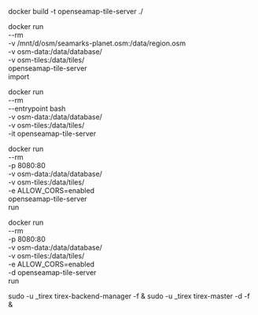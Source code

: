 docker build -t openseamap-tile-server ./

docker run \
    --rm \
    -v /mnt/d/osm/seamarks-planet.osm:/data/region.osm \
    -v osm-data:/data/database/ \
    -v osm-tiles:/data/tiles/ \
    openseamap-tile-server \
    import

docker run \
    --rm \
    --entrypoint bash \
    -v osm-data:/data/database/ \
    -v osm-tiles:/data/tiles/ \
    -it openseamap-tile-server
    
docker run \
    --rm \
    -p 8080:80 \
    -v osm-data:/data/database/ \
    -v osm-tiles:/data/tiles/ \
    -e ALLOW_CORS=enabled \
    openseamap-tile-server \
    run

docker run \
    --rm \
    -p 8080:80 \
    -v osm-data:/data/database/ \
    -v osm-tiles:/data/tiles/ \
    -e ALLOW_CORS=enabled \
    -d openseamap-tile-server \
    run

sudo -u _tirex tirex-backend-manager -f &
sudo -u _tirex tirex-master -d -f &
